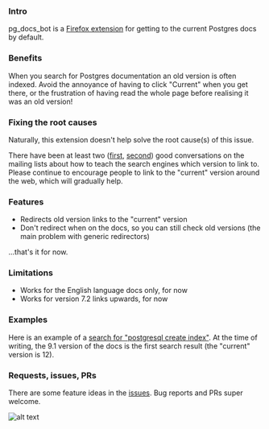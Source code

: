 ### Intro
pg_docs_bot is a [Firefox extension](https://addons.mozilla.org/en-US/firefox/addon/pg_docs_bot/) for getting to the current Postgres docs by default.

### Benefits
When you search for Postgres documentation an old version is often indexed. Avoid the annoyance of having to click "Current" when you get there, or the frustration of having read the whole page before realising it was an old version!

### Fixing the root causes
Naturally, this extension doesn't help solve the root cause(s) of this issue.

There have been at least two ([first](https://www.postgresql.org/message-id/flat/38c68b83-30ae-c039-acd0-9e853997edc4@2ndquadrant.com), [second](https://www.postgresql.org/message-id/flat/CALWCfdKLed3RJVa8AtTqYw1GzjRbGzeZL7G4TxVA8vEmLxm96g%40mail.gmail.com)) good conversations on the mailing lists about how to teach the search engines which version to link to. Please continue to encourage people to link to the "current" version around the web, which will gradually help.

### Features
* Redirects old version links to the "current" version
* Don't redirect when on the docs, so you can still check old versions (the main problem with generic redirectors)

...that's it for now.

### Limitations
* Works for the English language docs only, for now
* Works for version 7.2 links upwards, for now

### Examples
Here is an example of a [search for "postgresql create index"](https://duckduckgo.com/?q=postgresql+create+index). At the time of writing, the 9.1 version of the docs is the first search result (the "current" version is 12).

### Requests, issues, PRs
There are some feature ideas in the [issues](https://github.com/mchristofides/pg_docs_bot/issues). Bug reports and PRs super welcome.

![alt text](https://github.com/mchristofides/pg_docs_bot/blob/master/slonik.svg)
